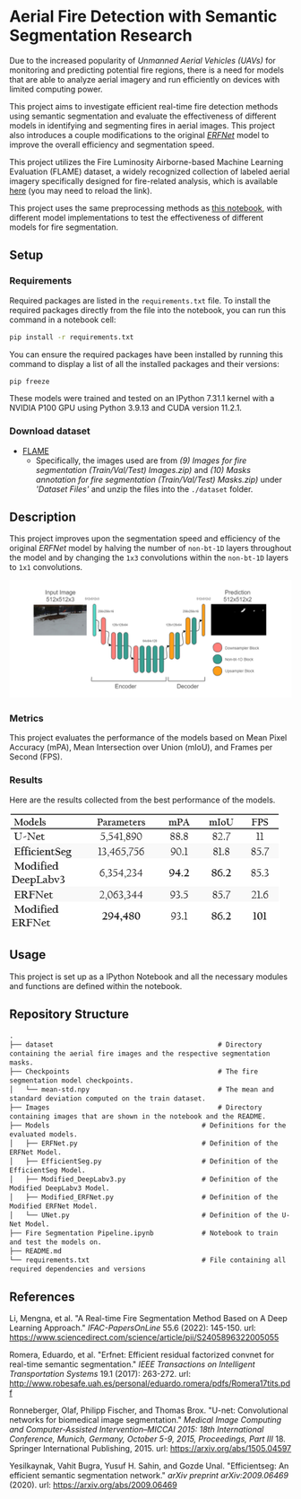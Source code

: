 # Aerial Fire Detection with Semantic Segmentation Research
Due to the increased popularity of *Unmanned Aerial Vehicles (UAVs)* for monitoring and predicting potential fire regions, there is a need for models that are able to analyze aerial imagery and run efficiently on devices with limited computing power. 

This project aims to investigate efficient real-time fire detection methods using semantic segmentation and evaluate the effectiveness of different models in identifying and segmenting fires in aerial images. This project also introduces a couple modifications to the original [*ERFNet*](http://www.robesafe.uah.es/personal/eduardo.romera/pdfs/Romera17tits.pdf) model to improve the overall efficiency and segmentation speed.

This project utilizes the Fire Luminosity Airborne-based Machine Learning Evaluation (FLAME) dataset, a widely recognized collection of labeled aerial imagery specifically designed for fire-related analysis, which is available [here](https://ieee-dataport.org/open-access/flame-dataset-aerial-imagery-pile-burn-detection-using-drones-uavs) (you may need to reload the link). 

This project uses the same preprocessing methods as [this notebook](https://github.com/maidacundo/real-time-fire-segmentation-deep-learning/blob/main/Fire%20Segmentation%20Pipeline.ipynb), with different model implementations to test the effectiveness of different models for fire segmentation.

## Setup

### Requirements
Required packages are listed in the `requirements.txt` file.
To install the required packages directly from the file into the notebook, you can run this command in a notebook cell:
```sh
pip install -r requirements.txt
```
You can ensure the required packages have been installed by running this command to display a list of all the installed packages and their versions:
```sh
pip freeze
```

These models were trained and tested on an IPython 7.31.1 kernel with a NVIDIA P100 GPU using Python 3.9.13 and CUDA version 11.2.1.

### Download dataset
* [FLAME](https://ieee-dataport.org/open-access/flame-dataset-aerial-imagery-pile-burn-detection-using-drones-uavs)
  * Specifically, the images used are from *(9) Images for fire segmentation (Train/Val/Test) Images.zip)* and *(10) Masks annotation for fire segmentation (Train/Val/Test) Masks.zip)* under *'Dataset Files'* and unzip the files into the `./dataset` folder.

## Description
This project improves upon the segmentation speed and efficiency of the original *ERFNet* model by halving the number of `non-bt-1D` layers throughout the model and by changing the `1x3` convolutions within the `non-bt-1D` layers to `1x1` convolutions.

![](Images/Modified-ERFNet-Diagram.png)

### Metrics
This project evaluates the performance of the models based on Mean Pixel Accuracy (mPA), Mean Intersection over Union (mIoU), and Frames per Second (FPS).

### Results
Here are the results collected from the best performance of the models.

![](Images/Results.png)

## Usage
This project is set up as a IPython Notebook and all the necessary modules and functions are defined within the notebook.

## Repository Structure
    .
    ├── dataset                                         # Directory containing the aerial fire images and the respective segmentation masks.
    ├── Checkpoints                                     # The fire segmentation model checkpoints.
    │   └── mean-std.npy                                # The mean and standard deviation computed on the train dataset.
    ├── Images                                          # Directory containing images that are shown in the notebook and the README.
    ├── Models                                      # Definitions for the evaluated models.
    │   ├── ERFNet.py                               # Definition of the ERFNet Model.
    │   ├── EfficientSeg.py                         # Definition of the EfficientSeg Model.
    │   ├── Modified_DeepLabv3.py                   # Definition of the Modified DeepLabv3 Model.
    │   ├── Modified_ERFNet.py                      # Definition of the Modified ERFNet Model.
    │   └── UNet.py                                 # Definition of the U-Net Model.
    ├── Fire Segmentation Pipeline.ipynb            # Notebook to train and test the models on.
    ├── README.md                 
    └── requirements.txt                            # File containing all required dependencies and versions

## References
Li, Mengna, et al. "A Real-time Fire Segmentation Method Based on A Deep Learning Approach." *IFAC-PapersOnLine* 55.6 (2022): 145-150. url: https://www.sciencedirect.com/science/article/pii/S2405896322005055

Romera, Eduardo, et al. "Erfnet: Efficient residual factorized convnet for real-time semantic segmentation." *IEEE Transactions on Intelligent Transportation Systems* 19.1 (2017): 263-272. url: http://www.robesafe.uah.es/personal/eduardo.romera/pdfs/Romera17tits.pdf

Ronneberger, Olaf, Philipp Fischer, and Thomas Brox. "U-net: Convolutional networks for biomedical image segmentation." *Medical Image Computing and Computer-Assisted Intervention–MICCAI 2015: 18th International Conference, Munich, Germany, October 5-9, 2015, Proceedings, Part III* 18. Springer International Publishing, 2015. url: https://arxiv.org/abs/1505.04597

Yesilkaynak, Vahit Bugra, Yusuf H. Sahin, and Gozde Unal. "Efficientseg: An efficient semantic segmentation network." *arXiv preprint arXiv:2009.06469* (2020). url: https://arxiv.org/abs/2009.06469

